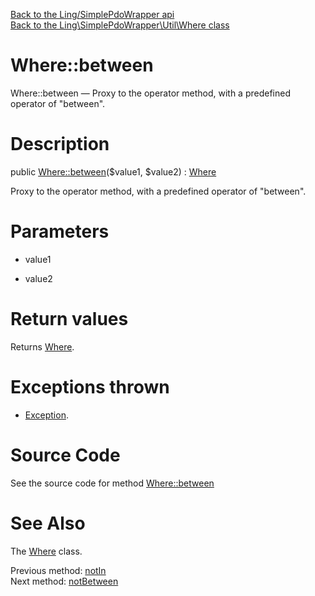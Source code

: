 [Back to the Ling/SimplePdoWrapper api](https://github.com/lingtalfi/SimplePdoWrapper/blob/master/doc/api/Ling/SimplePdoWrapper.md)<br>
[Back to the Ling\SimplePdoWrapper\Util\Where class](https://github.com/lingtalfi/SimplePdoWrapper/blob/master/doc/api/Ling/SimplePdoWrapper/Util/Where.md)


Where::between
================



Where::between — Proxy to the operator method, with a predefined operator of "between".




Description
================


public [Where::between](https://github.com/lingtalfi/SimplePdoWrapper/blob/master/doc/api/Ling/SimplePdoWrapper/Util/Where/between.md)($value1, $value2) : [Where](https://github.com/lingtalfi/SimplePdoWrapper/blob/master/doc/api/Ling/SimplePdoWrapper/Util/Where.md)




Proxy to the operator method, with a predefined operator of "between".




Parameters
================


- value1

    

- value2

    


Return values
================

Returns [Where](https://github.com/lingtalfi/SimplePdoWrapper/blob/master/doc/api/Ling/SimplePdoWrapper/Util/Where.md).


Exceptions thrown
================

- [Exception](http://php.net/manual/en/class.exception.php).&nbsp;







Source Code
===========
See the source code for method [Where::between](https://github.com/lingtalfi/SimplePdoWrapper/blob/master/Util/Where.php#L312-L315)


See Also
================

The [Where](https://github.com/lingtalfi/SimplePdoWrapper/blob/master/doc/api/Ling/SimplePdoWrapper/Util/Where.md) class.

Previous method: [notIn](https://github.com/lingtalfi/SimplePdoWrapper/blob/master/doc/api/Ling/SimplePdoWrapper/Util/Where/notIn.md)<br>Next method: [notBetween](https://github.com/lingtalfi/SimplePdoWrapper/blob/master/doc/api/Ling/SimplePdoWrapper/Util/Where/notBetween.md)<br>

